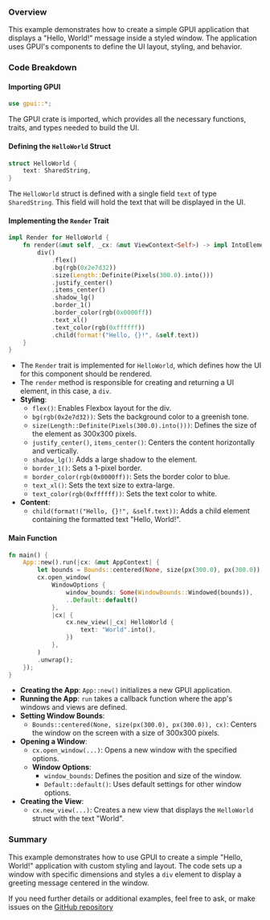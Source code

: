 ### Overview

This example demonstrates how to create a simple GPUI application that displays a "Hello, World!" message inside a styled window. The application uses GPUI's components to define the UI layout, styling, and behavior.

### Code Breakdown

#### Importing GPUI

```rust
use gpui::*;
```

The GPUI crate is imported, which provides all the necessary functions, traits, and types needed to build the UI.

#### Defining the `HelloWorld` Struct

```rust
struct HelloWorld {
    text: SharedString,
}
```

The `HelloWorld` struct is defined with a single field `text` of type `SharedString`. This field will hold the text that will be displayed in the UI.

#### Implementing the `Render` Trait

```rust
impl Render for HelloWorld {
    fn render(&mut self, _cx: &mut ViewContext<Self>) -> impl IntoElement {
        div()
            .flex()
            .bg(rgb(0x2e7d32))
            .size(Length::Definite(Pixels(300.0).into()))
            .justify_center()
            .items_center()
            .shadow_lg()
            .border_1()
            .border_color(rgb(0x0000ff))
            .text_xl()
            .text_color(rgb(0xffffff))
            .child(format!("Hello, {}!", &self.text))
    }
}
```

- The `Render` trait is implemented for `HelloWorld`, which defines how the UI for this component should be rendered.
- The `render` method is responsible for creating and returning a UI element, in this case, a `div`.
- **Styling**:
  - `flex()`: Enables Flexbox layout for the div.
  - `bg(rgb(0x2e7d32))`: Sets the background color to a greenish tone.
  - `size(Length::Definite(Pixels(300.0).into()))`: Defines the size of the element as 300x300 pixels.
  - `justify_center()`, `items_center()`: Centers the content horizontally and vertically.
  - `shadow_lg()`: Adds a large shadow to the element.
  - `border_1()`: Sets a 1-pixel border.
  - `border_color(rgb(0x0000ff))`: Sets the border color to blue.
  - `text_xl()`: Sets the text size to extra-large.
  - `text_color(rgb(0xffffff))`: Sets the text color to white.
- **Content**:
  - `child(format!("Hello, {}!", &self.text))`: Adds a child element containing the formatted text "Hello, World!".

#### Main Function

```rust
fn main() {
    App::new().run(|cx: &mut AppContext| {
        let bounds = Bounds::centered(None, size(px(300.0), px(300.0)), cx);
        cx.open_window(
            WindowOptions {
                window_bounds: Some(WindowBounds::Windowed(bounds)),
                ..Default::default()
            },
            |cx| {
                cx.new_view(|_cx| HelloWorld {
                    text: "World".into(),
                })
            },
        )
        .unwrap();
    });
}
```

- **Creating the App**: `App::new()` initializes a new GPUI application.
- **Running the App**: `run` takes a callback function where the app's windows and views are defined.
- **Setting Window Bounds**:
  - `Bounds::centered(None, size(px(300.0), px(300.0)), cx)`: Centers the window on the screen with a size of 300x300 pixels.
- **Opening a Window**:
  - `cx.open_window(...)`: Opens a new window with the specified options.
  - **Window Options**:
    - `window_bounds`: Defines the position and size of the window.
    - `Default::default()`: Uses default settings for other window options.
- **Creating the View**:
  - `cx.new_view(...)`: Creates a new view that displays the `HelloWorld` struct with the text "World".

### Summary

This example demonstrates how to use GPUI to create a simple "Hello, World!" application with custom styling and layout. The code sets up a window with specific dimensions and styles a `div` element to display a greeting message centered in the window.

If you need further details or additional examples, feel free to ask, or make issues on the [GitHub repository](https://github.com/Himasnhu-AT/GPUI-docs-unofficial)
